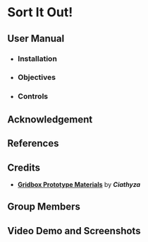 # Sort It Out!

## User Manual
- ### Installation

- ### Objectives

- ### Controls

## Acknowledgement

## References

## Credits
- **[Gridbox Prototype Materials](https://assetstore.unity.com/packages/2d/textures-materials/gridbox-prototype-materials-129127)** by ***Ciathyza***

## Group Members

## Video Demo and Screenshots
